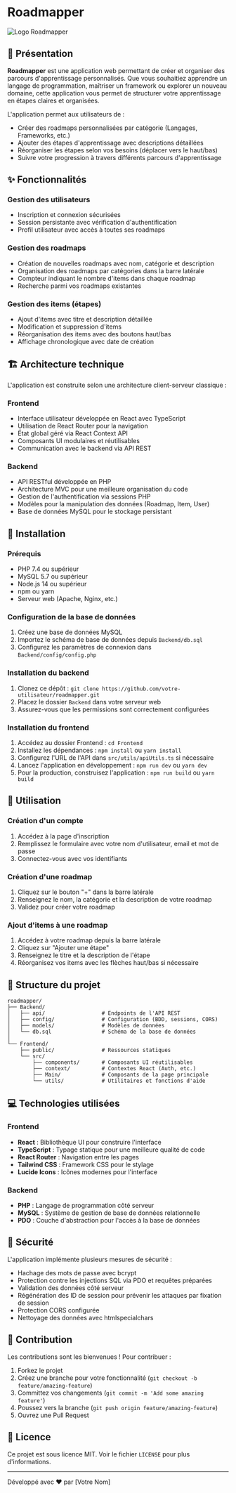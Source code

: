 # Roadmapper

![Logo Roadmapper](https://via.placeholder.com/200x80?text=Roadmapper)

## 📝 Présentation

**Roadmapper** est une application web permettant de créer et organiser des parcours d'apprentissage personnalisés. Que vous souhaitiez apprendre un langage de programmation, maîtriser un framework ou explorer un nouveau domaine, cette application vous permet de structurer votre apprentissage en étapes claires et organisées.

L'application permet aux utilisateurs de :
- Créer des roadmaps personnalisées par catégorie (Langages, Frameworks, etc.)
- Ajouter des étapes d'apprentissage avec descriptions détaillées
- Réorganiser les étapes selon vos besoins (déplacer vers le haut/bas)
- Suivre votre progression à travers différents parcours d'apprentissage

## ✨ Fonctionnalités

### Gestion des utilisateurs
- Inscription et connexion sécurisées
- Session persistante avec vérification d'authentification
- Profil utilisateur avec accès à toutes ses roadmaps

### Gestion des roadmaps
- Création de nouvelles roadmaps avec nom, catégorie et description
- Organisation des roadmaps par catégories dans la barre latérale
- Compteur indiquant le nombre d'items dans chaque roadmap
- Recherche parmi vos roadmaps existantes

### Gestion des items (étapes)
- Ajout d'items avec titre et description détaillée
- Modification et suppression d'items
- Réorganisation des items avec des boutons haut/bas
- Affichage chronologique avec date de création

## 🏗️ Architecture technique

L'application est construite selon une architecture client-serveur classique :

### Frontend
- Interface utilisateur développée en React avec TypeScript
- Utilisation de React Router pour la navigation
- État global géré via React Context API
- Composants UI modulaires et réutilisables
- Communication avec le backend via API REST

### Backend
- API RESTful développée en PHP
- Architecture MVC pour une meilleure organisation du code
- Gestion de l'authentification via sessions PHP
- Modèles pour la manipulation des données (Roadmap, Item, User)
- Base de données MySQL pour le stockage persistant

## 🔧 Installation

### Prérequis
- PHP 7.4 ou supérieur
- MySQL 5.7 ou supérieur
- Node.js 14 ou supérieur
- npm ou yarn
- Serveur web (Apache, Nginx, etc.)

### Configuration de la base de données
1. Créez une base de données MySQL
2. Importez le schéma de base de données depuis `Backend/db.sql`
3. Configurez les paramètres de connexion dans `Backend/config/config.php`

### Installation du backend
1. Clonez ce dépôt : `git clone https://github.com/votre-utilisateur/roadmapper.git`
2. Placez le dossier `Backend` dans votre serveur web
3. Assurez-vous que les permissions sont correctement configurées

### Installation du frontend
1. Accédez au dossier Frontend : `cd Frontend`
2. Installez les dépendances : `npm install` ou `yarn install`
3. Configurez l'URL de l'API dans `src/utils/apiUtils.ts` si nécessaire
4. Lancez l'application en développement : `npm run dev` ou `yarn dev`
5. Pour la production, construisez l'application : `npm run build` ou `yarn build`

## 🚀 Utilisation

### Création d'un compte
1. Accédez à la page d'inscription
2. Remplissez le formulaire avec votre nom d'utilisateur, email et mot de passe
3. Connectez-vous avec vos identifiants

### Création d'une roadmap
1. Cliquez sur le bouton "+" dans la barre latérale
2. Renseignez le nom, la catégorie et la description de votre roadmap
3. Validez pour créer votre roadmap

### Ajout d'items à une roadmap
1. Accédez à votre roadmap depuis la barre latérale
2. Cliquez sur "Ajouter une étape"
3. Renseignez le titre et la description de l'étape
4. Réorganisez vos items avec les flèches haut/bas si nécessaire

## 📂 Structure du projet

```
roadmapper/
├── Backend/
│   ├── api/                  # Endpoints de l'API REST
│   ├── config/               # Configuration (BDD, sessions, CORS)
│   ├── models/               # Modèles de données
│   └── db.sql                # Schéma de la base de données
│
└── Frontend/
    ├── public/               # Ressources statiques
    └── src/
        ├── components/       # Composants UI réutilisables
        ├── context/          # Contextes React (Auth, etc.)
        ├── Main/             # Composants de la page principale
        └── utils/            # Utilitaires et fonctions d'aide
```

## 💻 Technologies utilisées

### Frontend
- **React** : Bibliothèque UI pour construire l'interface
- **TypeScript** : Typage statique pour une meilleure qualité de code
- **React Router** : Navigation entre les pages
- **Tailwind CSS** : Framework CSS pour le stylage
- **Lucide Icons** : Icônes modernes pour l'interface

### Backend
- **PHP** : Langage de programmation côté serveur
- **MySQL** : Système de gestion de base de données relationnelle
- **PDO** : Couche d'abstraction pour l'accès à la base de données

## 🔐 Sécurité

L'application implémente plusieurs mesures de sécurité :
- Hachage des mots de passe avec bcrypt
- Protection contre les injections SQL via PDO et requêtes préparées
- Validation des données côté serveur
- Régénération des ID de session pour prévenir les attaques par fixation de session
- Protection CORS configurée
- Nettoyage des données avec htmlspecialchars

## 🤝 Contribution

Les contributions sont les bienvenues ! Pour contribuer :
1. Forkez le projet
2. Créez une branche pour votre fonctionnalité (`git checkout -b feature/amazing-feature`)
3. Committez vos changements (`git commit -m 'Add some amazing feature'`)
4. Poussez vers la branche (`git push origin feature/amazing-feature`)
5. Ouvrez une Pull Request

## 📄 Licence

Ce projet est sous licence MIT. Voir le fichier `LICENSE` pour plus d'informations.

---

Développé avec ❤️ par [Votre Nom] 